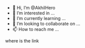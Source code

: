 - 👋 Hi, I’m @AkhilHero
- 👀 I’m interested in ...
- 🌱 I’m currently learning ...
- 💞️ I’m looking to collaborate on ...
- 📫 How to reach me ...

<!---
AkhilHero/AkhilHero is a ✨ special ✨ repository because its `README.md` (this file) appears on your GitHub profile.
You can click the Preview link to take a look at your changes.
--->where is the link

